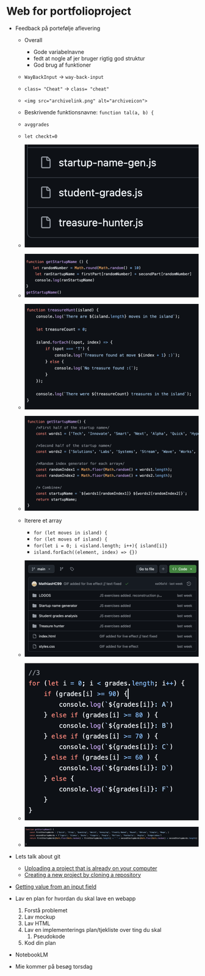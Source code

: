 # Web for portfolioproject



- Feedback på portefølje aflevering
  - Overall
    - Gode variabelnavne
    - fedt at nogle af jer bruger rigtig god struktur
    - God brug af funktioner
  
  - `WayBackInput` -> `way-back-input`
  - `class= "Cheat"` -> `class= "cheat"`
  - `<img src="archivelink.png" alt="archiveicon">`
  - Beskrivende funktionsnavne: `function tal(a, b) {`
  - `avggrades`
  - `let checkt=0`
  - ![CleanShot-2024-10-07-at-10.16.03](assets/CleanShot-2024-10-07-at-10.16.03.png)
  - ![CleanShot-2024-10-07-at-10.16.36](assets/CleanShot-2024-10-07-at-10.16.36.png)
  - ![CleanShot-2024-10-07-at-10.18.02](assets/CleanShot-2024-10-07-at-10.18.02.png)
  - ![CleanShot-2024-10-07-at-10.18.39](assets/CleanShot-2024-10-07-at-10.18.39.png)
  - Iterere et array
    - `for (let moves in island) {`
    - `for (let moves of island) {`
    - ```for(let i = 0; i <island.length; i++){ island[i]}```
    - `island.forEach((element, index) => {})`
  
  - ![CleanShot-2024-10-07-at-10.24.19](assets/CleanShot-2024-10-07-at-10.24.19.png)
  - ![CleanShot-2024-10-07-at-10.27.44](assets/CleanShot-2024-10-07-at-10.27.44.png)
  - ![CleanShot-2024-10-07-at-10.28.13](assets/CleanShot-2024-10-07-at-10.28.13.png)
  
- Lets talk about git
  - [Uploading a project that is already on your computer](04-git#clone-a-project-from-github-down-to-your-computer)
  - [Creating a new project by cloning a repository](04-git#create-a-new-project-locally)
- [Getting value from an input field](11-js-dom-1.md)
- Lav en plan for hvordan du skal lave en webapp
  1. Forstå problemet
  2. Lav mockup
  3. Lav HTML
  4. Lav en implementerings plan/tjekliste over ting du skal
     1. Pseudokode
  5. Kod din plan
- NotebookLM
- Mie kommer på besøg torsdag


